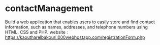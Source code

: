 # contactManagement
Build a web application that enables users to easily store and find contact information, such as names, addresses, and telephone numbers using HTML, CSS and PHP.
website : https://kaoutharelbakouri.000webhostapp.com/registrationForm.php
